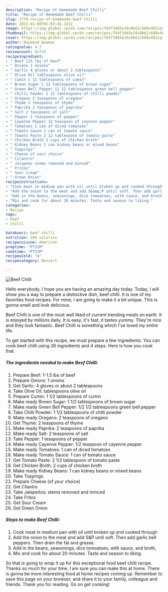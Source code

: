 ```yaml
---
description: "Recipe of Homemade Beef Chilli"
title: "Recipe of Homemade Beef Chilli"
slug: 3770-recipe-of-homemade-beef-chilli
date: 2022-01-08T02:03:45.131Z
image: https://img-global.cpcdn.com/recipes/f64f3465e19c0b62/680x482cq70/beef-chilli-recipe-main-photo.jpg
thumbnail: https://img-global.cpcdn.com/recipes/f64f3465e19c0b62/680x482cq70/beef-chilli-recipe-main-photo.jpg
cover: https://img-global.cpcdn.com/recipes/f64f3465e19c0b62/680x482cq70/beef-chilli-recipe-main-photo.jpg
author: Raymond Bowman
ratingvalue: 4.7
reviewcount: 42725
recipeingredient:
- " Beef 115 lbs of beef"
- " Onions 1 onions"
- " Garlic 4 gloves or about 2 tablespoons"
- " Olive Oil tablespoons olive oil"
- " Cumin 1 12 tablespoons of cumin"
- " Brown Sugar 1 12 tablespoons of brown sugar"
- " Green Bell Pepper 12 12 tablespoons green bell pepper"
- " Chilli Powder 1 12 tablespoons of chilli powder"
- " Oregano 2 teaspoons of oregano"
- " Thyme 2 teaspoons of thyme"
- " Paprika 2 teaspoons of paprika"
- " Salt 2 teaspoons of salt"
- " Pepper 1 teaspoons of pepper"
- " Cayenne Pepper 12 teaspoon of cayenne pepper"
- " Tomatoes 1 can of diced tomatoes"
- " Tomato Sauce 1 can of tomato sauce"
- " Tomato Paste 2 12 tablespoon of tomato paste"
- " Chicken Broth 2 cups of chicken broth"
- " Kidney Beans 1 can kidney beans or mixed beans"
- " Toppings"
- " Cheese of your choice"
- " Cilantro"
- " Jalapeos stems removed and minced"
- " Fritos"
- " Sour Cream"
- " Green Onion"
recipeinstructions:
- "Cook meat in medium pan with oil until broken up and cooked through"
- "Add the onion to the meat and add S&amp;P until soft. Then add garlic bell peppers. Then drain the fat and grease."
- "Add in the beans, seasonings, dice tomoatoes, with sauce, and broth,"
- "Mix and cook for about 20 minutes. Taste and season to liking."
categories:
- Recipe
tags:
- beef
- chilli

katakunci: beef chilli 
nutrition: 244 calories
recipecuisine: American
preptime: "PT31M"
cooktime: "PT31M"
recipeyield: "4"
recipecategory: Dessert

---
```



![Beef Chilli](https://img-global.cpcdn.com/recipes/f64f3465e19c0b62/680x482cq70/beef-chilli-recipe-main-photo.jpg)

Hello everybody, I hope you are having an amazing day today. Today, I will show you a way to prepare a distinctive dish, beef chilli. It is one of my favorites food recipes. For mine, I am going to make it a bit unique. This is gonna smell and look delicious.

Beef Chilli is one of the most well liked of current trending meals on earth. It is enjoyed by millions daily. It is easy, it's fast, it tastes yummy. They're nice and they look fantastic. Beef Chilli is something which I've loved my entire life.




To get started with this recipe, we must prepare a few ingredients. You can cook beef chilli using 26 ingredients and 4 steps. Here is how you cook that.

<!--inarticleads1-->

##### The ingredients needed to make Beef Chilli:

1. Prepare  Beef: 1-1.5 lbs of beef
1. Prepare  Onions: 1 onions
1. Get  Garlic: 4 gloves or about 2 tablespoons
1. Take  Olive Oil: tablespoons olive oil
1. Prepare  Cumin: 1 1/2 tablespoons of cumin
1. Make ready  Brown Sugar: 1 1/2 tablespoons of brown sugar
1. Make ready  Green Bell Pepper: 1/2 1/2 tablespoons green bell pepper
1. Take  Chilli Powder: 1 1/2 tablespoons of chilli powder
1. Make ready  Oregano: 2 teaspoons of oregano
1. Get  Thyme: 2 teaspoons of thyme
1. Make ready  Paprika: 2 teaspoons of paprika
1. Make ready  Salt: 2 teaspoons of salt
1. Take  Pepper: 1 teaspoons of pepper
1. Make ready  Cayenne Pepper: 1/2 teaspoon of cayenne pepper
1. Make ready  Tomatoes: 1 can of diced tomatoes
1. Make ready  Tomato Sauce: 1 can of tomato sauce
1. Get  Tomato Paste: 2 1/2 tablespoon of tomato paste
1. Get  Chicken Broth: 2 cups of chicken broth
1. Make ready  Kidney Beans: 1 can kidney beans or mixed beans
1. Take  Toppings
1. Prepare  Cheese (of your choice)
1. Get  Cilantro
1. Take  Jalapeños: stems removed and minced
1. Take  Fritos
1. Get  Sour Cream
1. Get  Green Onion




<!--inarticleads2-->

##### Steps to make Beef Chilli:

1. Cook meat in medium pan with oil until broken up and cooked through
1. Add the onion to the meat and add S&amp;P until soft. Then add garlic bell peppers. Then drain the fat and grease.
1. Add in the beans, seasonings, dice tomoatoes, with sauce, and broth,
1. Mix and cook for about 20 minutes. Taste and season to liking.




So that is going to wrap it up for this exceptional food beef chilli recipe. Thanks so much for your time. I am sure you can make this at home. There is gonna be more interesting food at home recipes coming up. Remember to save this page on your browser, and share it to your family, colleague and friends. Thank you for reading. Go on get cooking!

